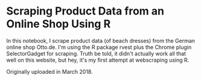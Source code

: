 # Scraping Product Data from an Online Shop Using R

In this notebook, I scrape product data (of beach dresses) from the German online shop Otto.de. I'm using the R package rvest plus the Chrome plugin SelectorGadget for scraping. Truth be told, it didn't actually work all that well on this website, but hey, it's my first attempt at webscraping using R.

Originally uploaded in March 2018.
